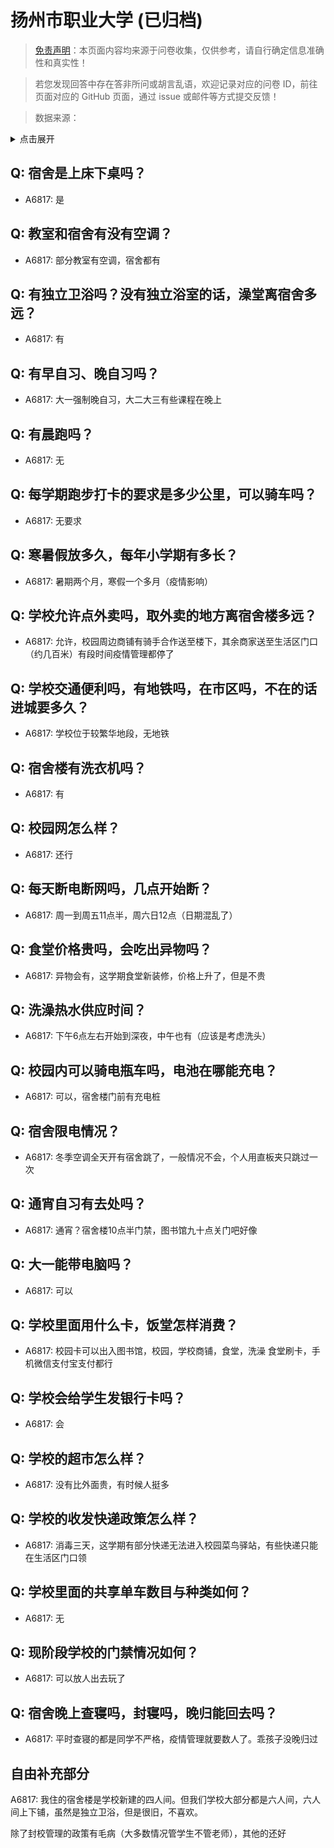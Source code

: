 # 扬州市职业大学 (已归档)

> [免责声明](https://colleges.chat/#_3)：本页面内容均来源于问卷收集，仅供参考，请自行确定信息准确性和真实性！

> 若您发现回答中存在答非所问或胡言乱语，欢迎记录对应的问卷 ID，前往页面对应的 GitHub 页面，通过 issue 或邮件等方式提交反馈！

> 数据来源：

<details><summary>点击展开</summary>
<ul>
<li>A6817: 匿名 (2022 年 06 月)</li>
</ul>
</details>

## Q: 宿舍是上床下桌吗？

- A6817: 是

## Q: 教室和宿舍有没有空调？

- A6817: 部分教室有空调，宿舍都有

## Q: 有独立卫浴吗？没有独立浴室的话，澡堂离宿舍多远？

- A6817: 有

## Q: 有早自习、晚自习吗？

- A6817: 大一强制晚自习，大二大三有些课程在晚上

## Q: 有晨跑吗？

- A6817: 无

## Q: 每学期跑步打卡的要求是多少公里，可以骑车吗？

- A6817: 无要求

## Q: 寒暑假放多久，每年小学期有多长？

- A6817: 暑期两个月，寒假一个多月（疫情影响）

## Q: 学校允许点外卖吗，取外卖的地方离宿舍楼多远？

- A6817: 允许，校园周边商铺有骑手合作送至楼下，其余商家送至生活区门口（约几百米）有段时间疫情管理都停了

## Q: 学校交通便利吗，有地铁吗，在市区吗，不在的话进城要多久？

- A6817: 学校位于较繁华地段，无地铁

## Q: 宿舍楼有洗衣机吗？

- A6817: 有

## Q: 校园网怎么样？

- A6817: 还行

## Q: 每天断电断网吗，几点开始断？

- A6817: 周一到周五11点半，周六日12点（日期混乱了）

## Q: 食堂价格贵吗，会吃出异物吗？

- A6817: 异物会有，这学期食堂新装修，价格上升了，但是不贵

## Q: 洗澡热水供应时间？

- A6817: 下午6点左右开始到深夜，中午也有（应该是考虑洗头）

## Q: 校园内可以骑电瓶车吗，电池在哪能充电？

- A6817: 可以，宿舍楼门前有充电桩

## Q: 宿舍限电情况？

- A6817: 冬季空调全天开有宿舍跳了，一般情况不会，个人用直板夹只跳过一次

## Q: 通宵自习有去处吗？

- A6817: 通宵？宿舍楼10点半门禁，图书馆九十点关门吧好像

## Q: 大一能带电脑吗？

- A6817: 可以

## Q: 学校里面用什么卡，饭堂怎样消费？

- A6817: 校园卡可以出入图书馆，校园，学校商铺，食堂，洗澡
食堂刷卡，手机微信支付宝支付都行

## Q: 学校会给学生发银行卡吗？

- A6817: 会

## Q: 学校的超市怎么样？

- A6817: 没有比外面贵，有时候人挺多

## Q: 学校的收发快递政策怎么样？

- A6817: 消毒三天，这学期有部分快递无法进入校园菜鸟驿站，有些快递只能在生活区门口领

## Q: 学校里面的共享单车数目与种类如何？

- A6817: 无

## Q: 现阶段学校的门禁情况如何？

- A6817: 可以放人出去玩了

## Q: 宿舍晚上查寝吗，封寝吗，晚归能回去吗？

- A6817: 平时查寝的都是同学不严格，疫情管理就要数人了。乖孩子没晚归过

## 自由补充部分

A6817: 我住的宿舍楼是学校新建的四人间。但我们学校大部分都是六人间，六人间上下铺，虽然是独立卫浴，但是很旧，不喜欢。

除了封校管理的政策有毛病（大多数情况管学生不管老师），其他的还好